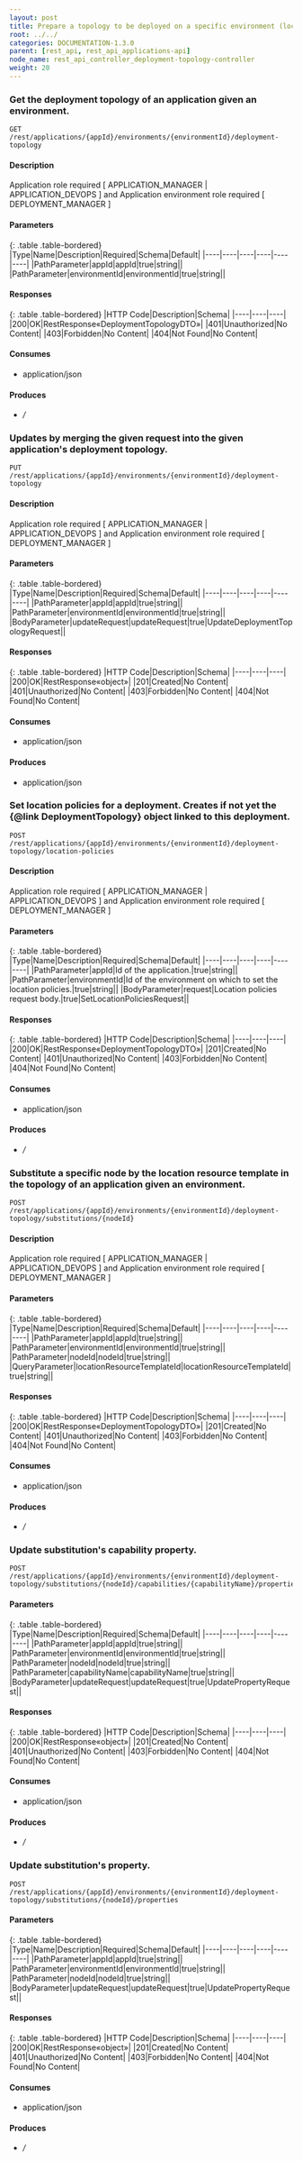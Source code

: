```yaml
---
layout: post
title: Prepare a topology to be deployed on a specific environment (location matching, node matching and inputs configuration).
root: ../../
categories: DOCUMENTATION-1.3.0
parent: [rest_api, rest_api_applications-api]
node_name: rest_api_controller_deployment-topology-controller
weight: 20
---
```


### Get the deployment topology of an application given an environment.
```
GET /rest/applications/{appId}/environments/{environmentId}/deployment-topology
```

#### Description

Application role required [ APPLICATION_MANAGER | APPLICATION_DEVOPS ] and Application environment role required [ DEPLOYMENT_MANAGER ]

#### Parameters

{: .table .table-bordered}
|Type|Name|Description|Required|Schema|Default|
|----|----|----|----|----|----|
|PathParameter|appId|appId|true|string||
|PathParameter|environmentId|environmentId|true|string||


#### Responses

{: .table .table-bordered}
|HTTP Code|Description|Schema|
|----|----|----|
|200|OK|RestResponse«DeploymentTopologyDTO»|
|401|Unauthorized|No Content|
|403|Forbidden|No Content|
|404|Not Found|No Content|


#### Consumes

* application/json

#### Produces

* */*

### Updates by merging the given request into the given application's deployment topology.
```
PUT /rest/applications/{appId}/environments/{environmentId}/deployment-topology
```

#### Description

Application role required [ APPLICATION_MANAGER | APPLICATION_DEVOPS ] and Application environment role required [ DEPLOYMENT_MANAGER ]

#### Parameters

{: .table .table-bordered}
|Type|Name|Description|Required|Schema|Default|
|----|----|----|----|----|----|
|PathParameter|appId|appId|true|string||
|PathParameter|environmentId|environmentId|true|string||
|BodyParameter|updateRequest|updateRequest|true|UpdateDeploymentTopologyRequest||


#### Responses

{: .table .table-bordered}
|HTTP Code|Description|Schema|
|----|----|----|
|200|OK|RestResponse«object»|
|201|Created|No Content|
|401|Unauthorized|No Content|
|403|Forbidden|No Content|
|404|Not Found|No Content|


#### Consumes

* application/json

#### Produces

* application/json

### Set location policies for a deployment. Creates if not yet the {@link DeploymentTopology} object linked to this deployment.
```
POST /rest/applications/{appId}/environments/{environmentId}/deployment-topology/location-policies
```

#### Description

Application role required [ APPLICATION_MANAGER | APPLICATION_DEVOPS ] and Application environment role required [ DEPLOYMENT_MANAGER ]

#### Parameters

{: .table .table-bordered}
|Type|Name|Description|Required|Schema|Default|
|----|----|----|----|----|----|
|PathParameter|appId|Id of the application.|true|string||
|PathParameter|environmentId|Id of the environment on which to set the location policies.|true|string||
|BodyParameter|request|Location policies request body.|true|SetLocationPoliciesRequest||


#### Responses

{: .table .table-bordered}
|HTTP Code|Description|Schema|
|----|----|----|
|200|OK|RestResponse«DeploymentTopologyDTO»|
|201|Created|No Content|
|401|Unauthorized|No Content|
|403|Forbidden|No Content|
|404|Not Found|No Content|


#### Consumes

* application/json

#### Produces

* */*

### Substitute a specific node by the location resource template in the topology of an application given an environment.
```
POST /rest/applications/{appId}/environments/{environmentId}/deployment-topology/substitutions/{nodeId}
```

#### Description

Application role required [ APPLICATION_MANAGER | APPLICATION_DEVOPS ] and Application environment role required [ DEPLOYMENT_MANAGER ]

#### Parameters

{: .table .table-bordered}
|Type|Name|Description|Required|Schema|Default|
|----|----|----|----|----|----|
|PathParameter|appId|appId|true|string||
|PathParameter|environmentId|environmentId|true|string||
|PathParameter|nodeId|nodeId|true|string||
|QueryParameter|locationResourceTemplateId|locationResourceTemplateId|true|string||


#### Responses

{: .table .table-bordered}
|HTTP Code|Description|Schema|
|----|----|----|
|200|OK|RestResponse«DeploymentTopologyDTO»|
|201|Created|No Content|
|401|Unauthorized|No Content|
|403|Forbidden|No Content|
|404|Not Found|No Content|


#### Consumes

* application/json

#### Produces

* */*

### Update substitution's capability property.
```
POST /rest/applications/{appId}/environments/{environmentId}/deployment-topology/substitutions/{nodeId}/capabilities/{capabilityName}/properties
```

#### Parameters

{: .table .table-bordered}
|Type|Name|Description|Required|Schema|Default|
|----|----|----|----|----|----|
|PathParameter|appId|appId|true|string||
|PathParameter|environmentId|environmentId|true|string||
|PathParameter|nodeId|nodeId|true|string||
|PathParameter|capabilityName|capabilityName|true|string||
|BodyParameter|updateRequest|updateRequest|true|UpdatePropertyRequest||


#### Responses

{: .table .table-bordered}
|HTTP Code|Description|Schema|
|----|----|----|
|200|OK|RestResponse«object»|
|201|Created|No Content|
|401|Unauthorized|No Content|
|403|Forbidden|No Content|
|404|Not Found|No Content|


#### Consumes

* application/json

#### Produces

* */*

### Update substitution's property.
```
POST /rest/applications/{appId}/environments/{environmentId}/deployment-topology/substitutions/{nodeId}/properties
```

#### Parameters

{: .table .table-bordered}
|Type|Name|Description|Required|Schema|Default|
|----|----|----|----|----|----|
|PathParameter|appId|appId|true|string||
|PathParameter|environmentId|environmentId|true|string||
|PathParameter|nodeId|nodeId|true|string||
|BodyParameter|updateRequest|updateRequest|true|UpdatePropertyRequest||


#### Responses

{: .table .table-bordered}
|HTTP Code|Description|Schema|
|----|----|----|
|200|OK|RestResponse«object»|
|201|Created|No Content|
|401|Unauthorized|No Content|
|403|Forbidden|No Content|
|404|Not Found|No Content|


#### Consumes

* application/json

#### Produces

* */*

